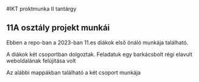 #IKT proktmunka II tantárgy
## 11A osztály projekt munkái
<p>Ebben a repo-ban a 2023-ban 11.es diákok első önáló munkája található.</p>
<p>A diákok két csoportban dolgoztak. Feladatuk egy barkácsbolt régi elavult weboldalának felújítása volt</p>
<p>Az alábbi mappákban található a két csoport munkája</p>